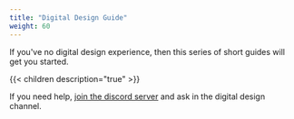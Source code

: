 ```yaml
---
title: "Digital Design Guide"
weight: 60
---
```


If you've no digital design experience, then this series of short guides will get you started.

{{< children description="true" >}}

If you need help, [join the discord server](https://discord.gg/qZHPrPsmt6) and ask in the digital design channel.
